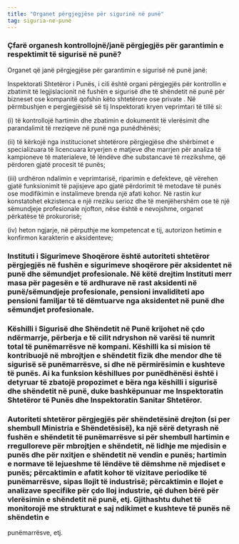 ```yaml
---
title: "Organet përgjegjëse për sigurinë në punë"
tag: siguria-ne-pune
---
```


### Çfarë organesh kontrollojnë/janë përgjegjës për garantimin e respektimit të sigurisë në punë?


Organet që janë përgjegjëse për garantimin e sigurisë në punë janë: 

Inspektorati Shtetëror i Punës, i cili është organi përgjegjës për kontrollin e zbatimit të legjislacionit në fushën e sigurisë dhe të shëndetit në punë për bizneset ose kompanitë qofshin këto shtetërore ose private . Në përmbushjen e pergjegjësisë së tij Inspektorati kryen veprimtari të tillë si: 

(i) të kontrollojë hartimin dhe zbatimin e dokumentit të vlerësimit dhe parandalimit të rreziqeve në punë nga punëdhënësi; 

(ii) të kërkojë nga institucionet shtetërore përgjegjëse dhe shërbimet e specializuara të licencuara kryerjen e matjeve dhe marrjen për analiza të kampioneve të materialeve, të lëndëve dhe substancave të rrezikshme, që përdoren gjatë procesit të punës; 

(iii) urdhëron ndalimin e veprimtarisë, riparimin e defekteve, që vërehen gjatë funksionimit të pajisjeve apo gjatë përdorimit të metodave të punës ose modifikimin e instalimeve brenda një afati kohor. Në rastin kur konstatohet ekzistenca e një rreziku serioz dhe të menjëhershëm ose të një sëmundjeje profesionale njofton, nëse është e nevojshme, organet përkatëse të prokurorisë; 

(iv) heton ngjarje, në përputhje me kompetencat e tij, autorizon hetimin e konfirmon karakterin e aksidenteve;

### Instituti i Sigurimeve Shoqërore është autoriteti shtetëror përgjegjës në fushën e sigurimeve shoqërore për aksidentet në punë dhe sëmundjet profesionale. Në këtë drejtim Instituti merr masa për pagesën e të ardhurave në rast aksidenti në punë/sëmundjeje profesionale, pensioni invaliditeti apo pensioni familjar të të dëmtuarve nga aksidentet në punë dhe sëmundjet profesionale.

### Këshilli i Sigurisë dhe Shëndetit në Punë krijohet në çdo ndërmarrje, përberja e të cilit ndryshon në varësi të numrit total të punëmarrësve në kompani. Këshilli ka si mision të kontribuojë në mbrojtjen e shëndetit fizik dhe mendor dhe të sigurisë së punëmarrësve, si dhe në përmirësimin e kushteve të punës. Ai ka funksion këshillues por punëdhënësi është i detyruar të zbatojë propozimet e bëra nga këshilli i sigurisë dhe shëndetit në punë, duke bashkëpunuar me Inspektoratin Shtetëror të Punës dhe Inspektoratin Sanitar Shtetëror.

### Autoriteti shtetëror përgjegjës për shëndetësinë drejton (si per shembull Ministria e Shëndetësisë), ka një sërë detyrash në fushën e shëndetit të punëmarrësve si për shembull hartimin e rregulloreve për mbrojtjen e shëndetit, në lidhje me mjedisin e punës dhe për nxitjen e shëndetit në vendin e punës; hartimin e normave të lejueshme të lëndëve të dëmshme në mjediset e punës; përcaktimin e afatit kohor të vizitave periodike të punëmarrësve, sipas llojit të industrisë; përcaktimin e llojet e analizave specifike për çdo lloj industrie, që duhen bërë për vlerësimin e shëndetit në punë, etj. Gjithashtu duhet të monitorojë me strukturat e saj ndikimet e kushteve të punës në shëndetin e 
punëmarrësve, etj.
